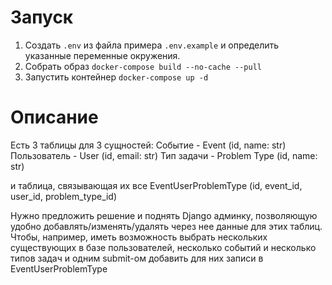 # Запуск #

1. Создать `.env` из файла примера `.env.example` и определить указанные переменные окружения.
2. Собрать образ `docker-compose build --no-cache --pull`
3. Запустить контейнер `docker-compose up -d`

# Описание #

Eсть 3 таблицы для 3 сущностей: 
Событие - Event (id, name: str)
Пользователь - User (id, email: str)
Тип задачи - Problem Type (id, name: str)

и таблица, связывающая их все
EventUserProblemType (id, event_id, user_id, problem_type_id)

Нужно предложить решение и поднять Django админку, позволяющую удобно добавлять/изменять/удалять через нее данные для этих таблиц.
Чтобы, например, иметь возможность выбрать нескольких существующих в базе пользователей, несколько событий и несколько типов задач и одним submit-ом добавить для них записи в EventUserProblemType